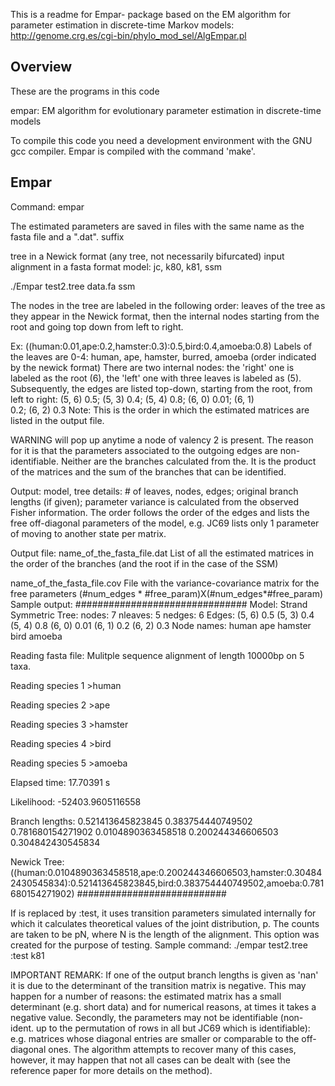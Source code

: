 
This is a readme for Empar- package based on the EM algorithm for parameter estimation in discrete-time Markov models:
http://genome.crg.es/cgi-bin/phylo_mod_sel/AlgEmpar.pl






Overview
----------------------------------------------------
These are the programs in this code

empar:          EM algorithm for evolutionary parameter estimation in discrete-time models

To compile this code you need a development environment with the GNU gcc compiler. 
Empar is compiled with the command 'make'.






Empar
----------------------------------------------------

Command:
empar <tree file> <fasta file> <model>


The estimated parameters are saved in files with the same name as the fasta file and a ".dat". suffix

  <tree file>   tree in  a Newick format (any tree, not necessarily bifurcated)
  <fasta file>  input alignment in a fasta format
  <model>       model: jc, k80, k81, ssm


./Empar test2.tree data.fa ssm

The nodes in the tree are labeled in the following order:
leaves of the tree as they appear in the Newick format, then the internal nodes starting from the root and going top down from left to right.

Ex:
  ((human:0.01,ape:0.2,hamster:0.3):0.5,bird:0.4,amoeba:0.8)
  Labels of the leaves are 0-4: human, ape, hamster, burred, amoeba (order indicated by the newick format)
  There are two internal nodes: the 'right' one is labeled as the root (6), the 'left' one with three leaves is labeled as (5).
  Subsequently, the edges are listed top-down, starting from the root, from left to right: (5, 6)  0.5; (5, 3)  0.4;  (5, 4)  0.8;  (6, 0)  0.01;  (6, 1)     
  0.2;  (6, 2)  0.3
Note: This is the order in which the estimated matrices are listed in the output file.

WARNING will pop up anytime a node of valency 2 is present. The reason for it is that the parameters associated to the outgoing edges are non-identifiable. Neither are the branches calculated from the. It is the product of the matrices and the sum of the branches that can be identified.

Output:
     model, tree details: # of leaves, nodes, edges; original branch lengths (if given);
     parameter variance is calculated from the observed Fisher information. The order follows the order of the edges and lists 
the free off-diagonal parameters of the model, e.g. JC69 lists only 1 parameter of moving to another state per matrix.

Output file: 
name_of_the_fasta_file.dat
    List of all the estimated matrices in the order of the branches (and the root if in the case of the SSM)

name_of_the_fasta_file.cov
    File with the variance-covariance matrix for the free parameters (#num_edges * #free_param)X(#num_edges*#free_param)
Sample output:
###############################
Model: Strand Symmetric
Tree:
nodes:   7
nleaves: 5
nedges:  6
Edges:
  (5, 6)  0.5
  (5, 3)  0.4
  (5, 4)  0.8
  (6, 0)  0.01
  (6, 1)  0.2
  (6, 2)  0.3
Node names: human ape hamster bird amoeba 

Reading fasta file:
Mulitple sequence alignment of length 10000bp on 5 taxa.

Reading species 1 >human

Reading species 2 >ape

Reading species 3 >hamster

Reading species 4 >bird

Reading species 5 >amoeba

Elapsed time: 17.70391 s

Likelihood: -52403.9605116558

Branch lengths: 
0.521413645823845  0.383754440749502  0.781680154271902  0.0104890363458518  0.200244346606503  0.304842430545834  

Newick Tree:
((human:0.0104890363458518,ape:0.200244346606503,hamster:0.304842430545834):0.521413645823845,bird:0.383754440749502,amoeba:0.781680154271902)
###########################

If <fasta file> is replaced by :test, it uses transition parameters simulated internally for which it calculates theoretical
values of the joint distribution, p. The counts are taken to be pN, where N is the length of the alignment.
This option was created for the purpose of testing.
Sample command:
./empar test2.tree :test k81

IMPORTANT REMARK:
If one of the output branch lengths is given as 'nan' it is due to the determinant of the transition matrix is negative.
This may happen for a number of reasons: the estimated matrix has a small determinant (e.g. short data) and for numerical reasons, at times it takes a negative value. Secondly, the parameters may not be identifiable (non-ident. up to the permutation of rows in all but JC69 which is identifiable): e.g. matrices whose diagonal entries are smaller or comparable to the off-diagonal ones. The algorithm attempts to recover many of this cases, however, it may happen that not all cases can be dealt with (see the reference paper for more details on the method). 


